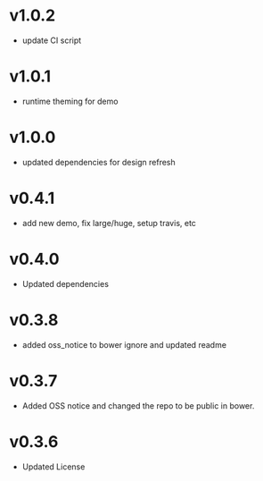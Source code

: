 v1.0.2
==================
* update CI script

v1.0.1
==================
* runtime theming for demo

v1.0.0
==================
* updated dependencies for design refresh

v0.4.1
==================
* add new demo, fix large/huge, setup travis, etc

v0.4.0
==================
* Updated dependencies

v0.3.8
==============================
* added oss_notice to bower ignore and updated readme

v0.3.7
==============================
* Added OSS notice and changed the repo to be public in bower.

v0.3.6
====================
* Updated License
